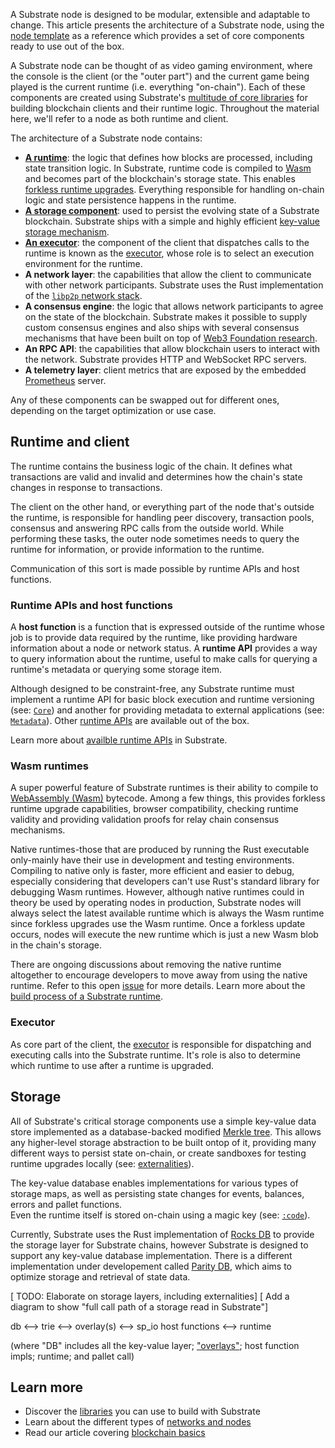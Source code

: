A Substrate node is designed to be modular, extensible and adaptable to change. 
This article presents the architecture of a Substrate node, using the [node template](https://github.com/substrate-developer-hub/substrate-node-template) as a reference which provides a set of core components ready to use out of the box.

A Substrate node can be thought of as video gaming environment, where the console is the client (or the "outer part") and the current game being played is the current runtime (i.e. everything "on-chain").
Each of these components are created using Substrate's [multitude of core libraries](/main-docs/06-build/libraries/) for building blockchain clients and their runtime logic. 
Throughout the material here, we'll refer to a node as both runtime and client.

The architecture of a Substrate node contains:

- **[A runtime](#runtime)**: the logic that defines how blocks are processed, including state transition logic. 
In Substrate, runtime code is compiled to [Wasm](/v3/getting-started/glossary#webassembly-wasm) and becomes part of the blockchain's storage state. 
This enables [forkless runtime upgrades](/v3/runtime/upgrades#forkless-runtime-upgrades). 
Everything responsible for handling on-chain logic and state persistence happens in the runtime.
- **[A storage component](#storage)**: used to persist the evolving state of a Substrate blockchain.
Substrate ships with a simple and highly efficient [key-value storage mechanism](/v3/advanced/storage).
- **[An executor](#executor)**: the component of the client that dispatches calls to the runtime is known as the [executor](/v3/advanced/executor), whose role is to select an execution environment for the runtime.
- **A network layer**: the capabilities that allow the client to communicate with other network participants. 
Substrate uses the Rust implementation of the [`libp2p` network stack](https://libp2p.io/).
- **A consensus engine**: the logic that allows network participants to agree on the state of the blockchain.
Substrate makes it possible to supply custom consensus engines and also ships with several consensus mechanisms that have been built on top of [Web3 Foundation research](https://w3f-research.readthedocs.io/en/latest/index.html).
- **An RPC API**: the capabilities that allow blockchain users to interact with the network. 
Substrate provides HTTP and WebSocket RPC servers.
- **A telemetry layer**: client metrics that are exposed by the embedded [Prometheus](https://prometheus.io/) server.

Any of these components can be swapped out for different ones, depending on the target optimization or use case.

## Runtime and client

The runtime contains the business logic of the chain. 
It defines what transactions are valid and invalid and determines how the chain's state changes in response to transactions. 

The client on the other hand, or everything part of the node that's outside the runtime, is responsible for handling peer discovery, transaction pools, consensus and answering RPC calls from the outside world. 
While performing these tasks, the outer node sometimes needs to query the runtime for information, or provide information to the runtime. 

Communication of this sort is made possible by runtime APIs and host functions.

### Runtime APIs and host functions

A **host function** is a function that is expressed outside of the runtime whose job is to provide data required by the runtime, like providing hardware information about a node or network status.
A **runtime API** provides a way to query information about the runtime, useful to make calls for querying a runtime's metadata or querying some storage item.

Although designed to be constraint-free, any Substrate runtime must implement a runtime API for basic block execution and runtime versioning (see: [`Core`](/rustdocs/latest/sp_api/trait.Core.html)) and another for providing metadata to external applications (see: [`Metadata`](/rustdocs/latest/sp_api/trait.Metadata.html)).
Other [runtime APIs]() are available out of the box.

Learn more about [availble runtime APIs](./link-todo-design) in Substrate.

### Wasm runtimes

A super powerful feature of Substrate runtimes is their ability to compile to [WebAssembly (Wasm)](/v3/getting-started/glossary#webassembly-wasm) bytecode.
Among a few things, this provides forkless runtime upgrade capabilities, browser compatibility, checking runtime validity and providing validation proofs for relay chain consensus mechanisms.

Native runtimes-those that are produced by running the Rust executable only-mainly have their use in development and testing environments. 
Compiling to native only is faster, more efficient and easier to debug, especially considering that developers can't use Rust's standard library for debugging Wasm runtimes. 
However, although native runtimes could in theory be used by operating nodes in production, Substrate nodes will always select the latest available runtime which is always the Wasm runtime since forkless upgrades use the Wasm runtime.
Once a forkless update occurs, nodes will execute the new runtime which is just a new Wasm blob in the chain's storage.

There are ongoing discussions about removing the native runtime altogether to encourage developers to move away from using the native runtime.
Refer to this open [issue](https://github.com/paritytech/substrate/issues/7288) for more details. 
Learn more about the [build process of a Substrate runtime]().

### Executor

As core part of the client, the [executor](/v3/getting-started/glossary#executor) is responsible for dispatching and executing calls into the Substrate runtime.
It's role is also to determine which runtime to use after a runtime is upgraded.

## Storage

All of Substrate's critical storage components use a simple key-value data store implemented as a database-backed modified [Merkle tree](https://en.wikipedia.org/wiki/Merkle_tree).
This allows any higher-level storage abstraction to be built ontop of it, providing many different ways to persist state on-chain, or create sandboxes for testing runtime upgrades locally (see: [externalities]()).

The key-value database enables implementations for various types of storage maps, as well as persisting state changes for events, balances, errors and pallet functions.  
Even the runtime itself is stored on-chain using a magic key (see: [`:code`](https://docs.substrate.io/rustdocs/latest/sp_storage/well_known_keys/constant.CODE.html)).

Currently, Substrate uses the Rust implementation of [Rocks DB](http://rocksdb.org/) to provide the storage layer for Substrate chains, however Substrate is designed to support any key-value database implementation. 
There is a different implementation under developement called [Parity DB](https://github.com/paritytech/parity-db), which aims to optimize storage and retrieval of state data. 

[ TODO: Elaborate on storage layers, including externalities]
[ Add a diagram to show "full call path of a storage read in Substrate"] 

db  <--> trie <--> overlay(s) <-->  sp_io host functions <--> runtime  

(where "DB" includes all the key-value layer; ["overlays"](https://github.com/paritytech/substrate/blob/ded44948e2d5a398abcb4e342b0513cb690961bb/primitives/state-machine/src/overlayed_changes/mod.rs#L92); host function impls; runtime; and pallet call)

## Learn more

- Discover the [libraries]() you can use to build with Substrate  
- Learn about the different types of [networks and nodes]()
- Read our article covering [blockchain basics]()
